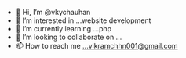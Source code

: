 - 👋 Hi, I’m @vkychauhan
- 👀 I’m interested in ...website development
- 🌱 I’m currently learning ...php
- 💞️ I’m looking to collaborate on ...
- 📫 How to reach me ...vikramchhn001@gmail.com

<!---
vkychauhan/vkychauhan is a ✨ special ✨ repository because its `README.md` (this file) appears on your GitHub profile.
You can click the Preview link to take a look at your changes.
--->
